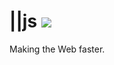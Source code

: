 # ||js <a> <img src="https://api.travis-ci.org/paralleljs/pjs.svg?branch=master"/> </a>

Making the Web faster.
